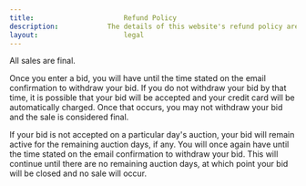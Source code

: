 ```yaml
---
title:						Refund Policy
description:			The details of this website's refund policy are defined here.
layout:						legal
---
```


All sales are final. 

Once you enter a bid, you will have until the time stated on the email confirmation to withdraw your bid. If you do not withdraw your bid by that time, it is possible that your bid will be accepted and your credit card will be automatically charged. Once that occurs, you may not withdraw your bid and the sale is considered final.

If your bid is not accepted on a particular day's auction, your bid will remain active for the remaining auction days, if any. You will once again have until the time stated on the email confirmation to withdraw your bid. This will continue until there are no remaining auction days, at which point your bid will be closed and no sale will occur.

